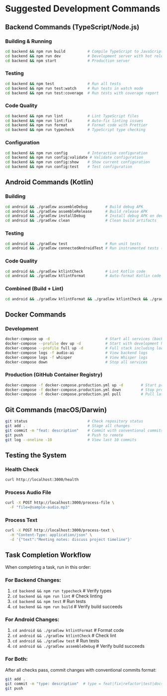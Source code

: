 # Suggested Development Commands

## Backend Commands (TypeScript/Node.js)

### Building & Running
```bash
cd backend && npm run build          # Compile TypeScript to JavaScript
cd backend && npm run dev            # Development server with hot reload
cd backend && npm start              # Production server
```

### Testing
```bash
cd backend && npm test               # Run all tests
cd backend && npm run test:watch     # Run tests in watch mode
cd backend && npm run test:coverage  # Run tests with coverage report
```

### Code Quality
```bash
cd backend && npm run lint           # Lint TypeScript files
cd backend && npm run lint:fix       # Auto-fix linting issues
cd backend && npm run format         # Format code with Prettier
cd backend && npm run typecheck      # TypeScript type checking
```

### Configuration
```bash
cd backend && npm run config         # Interactive configuration
cd backend && npm run config:validate # Validate configuration
cd backend && npm run config:show    # Show current configuration
cd backend && npm run config:test    # Test configuration
```

## Android Commands (Kotlin)

### Building
```bash
cd android && ./gradlew assembleDebug        # Build debug APK
cd android && ./gradlew assembleRelease      # Build release APK
cd android && ./gradlew installDebug         # Install debug APK on device
cd android && ./gradlew clean                # Clean build artifacts
```

### Testing
```bash
cd android && ./gradlew test                 # Run unit tests
cd android && ./gradlew connectedAndroidTest # Run instrumented tests (requires device)
```

### Code Quality
```bash
cd android && ./gradlew ktlintCheck          # Lint Kotlin code
cd android && ./gradlew ktlintFormat         # Auto-format Kotlin code
```

### Combined (Build + Lint)
```bash
cd android && ./gradlew ktlintFormat && ./gradlew ktlintCheck && ./gradlew assembleDebug
```

## Docker Commands

### Development
```bash
docker-compose up -d                         # Start all services (backend + Whisper)
docker-compose --profile dev up -d           # Start with development hot reload
docker-compose --profile full up -d          # Full stack including local Whisper
docker-compose logs -f audio-ai              # View backend logs
docker-compose logs -f whisper               # View Whisper logs
docker-compose down                          # Stop all services
```

### Production (GitHub Container Registry)
```bash
docker-compose -f docker-compose.production.yml up -d        # Start production
docker-compose -f docker-compose.production.yml down         # Stop production
docker-compose -f docker-compose.production.yml pull         # Pull latest images
```

## Git Commands (macOS/Darwin)

```bash
git status                           # Check repository status
git add .                            # Stage all changes
git commit -m "feat: description"    # Commit with conventional commits format
git push                             # Push to remote
git log --oneline -10                # View last 10 commits
```

## Testing the System

### Health Check
```bash
curl http://localhost:3000/health
```

### Process Audio File
```bash
curl -X POST http://localhost:3000/process-file \
  -F "file=@sample-audio.mp3"
```

### Process Text
```bash
curl -X POST http://localhost:3000/process-text \
  -H "Content-Type: application/json" \
  -d '{"text":"Meeting notes: discuss project timeline"}'
```

## Task Completion Workflow

When completing a task, run in this order:

### For Backend Changes:
1. `cd backend && npm run typecheck`  # Verify types
2. `cd backend && npm run lint`       # Check linting
3. `cd backend && npm test`           # Run tests
4. `cd backend && npm run build`      # Verify build succeeds

### For Android Changes:
1. `cd android && ./gradlew ktlintFormat`     # Format code
2. `cd android && ./gradlew ktlintCheck`      # Check lint
3. `cd android && ./gradlew test`             # Run tests
4. `cd android && ./gradlew assembleDebug`    # Verify build succeeds

### For Both:
After all checks pass, commit changes with conventional commits format:
```bash
git add .
git commit -m "type: description"  # type = feat|fix|refactor|test|docs|chore
git push
```